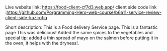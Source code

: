 Live website link: https://food-client-cf7d3.web.app/
client side code link :https://github.com/Porgramming-Hero-web-course/b6a11-service-review-client-side-kazirofiq

Short description: This is a Food delivery Service page.
This is a fantastic page
This was delicious! Added the same spices to the vegetables and special tip: added a thin spread of mayo on the salmon before putting it in the oven, it helps with the dryness!.

